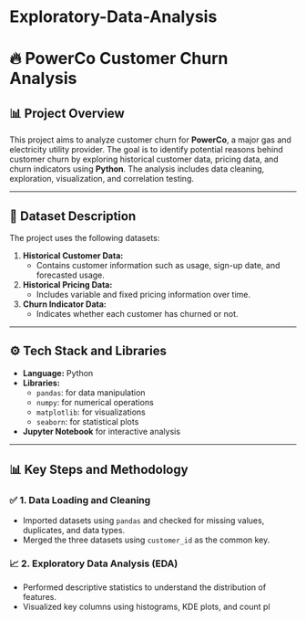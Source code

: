 # Exploratory-Data-Analysis
# 🔥 PowerCo Customer Churn Analysis

## 📊 Project Overview
This project aims to analyze customer churn for **PowerCo**, a major gas and electricity utility provider. The goal is to identify potential reasons behind customer churn by exploring historical customer data, pricing data, and churn indicators using **Python**. The analysis includes data cleaning, exploration, visualization, and correlation testing.

---

## 📁 **Dataset Description**
The project uses the following datasets:
1. **Historical Customer Data:**  
   - Contains customer information such as usage, sign-up date, and forecasted usage.  
2. **Historical Pricing Data:**  
   - Includes variable and fixed pricing information over time.  
3. **Churn Indicator Data:**  
   - Indicates whether each customer has churned or not.

---

## ⚙️ **Tech Stack and Libraries**
- **Language:** Python  
- **Libraries:**  
    - `pandas`: for data manipulation  
    - `numpy`: for numerical operations  
    - `matplotlib`: for visualizations  
    - `seaborn`: for statistical plots  
- **Jupyter Notebook** for interactive analysis  

---

## 📊 **Key Steps and Methodology**

### ✅ **1. Data Loading and Cleaning**
- Imported datasets using `pandas` and checked for missing values, duplicates, and data types.  
- Merged the three datasets using `customer_id` as the common key.

### 📈 **2. Exploratory Data Analysis (EDA)**
- Performed descriptive statistics to understand the distribution of features.  
- Visualized key columns using histograms, KDE plots, and count pl
